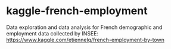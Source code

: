 # kaggle-french-employment
Data exploration and data analysis for French demographic and employment data collected by INSEE: https://www.kaggle.com/etiennelq/french-employment-by-town 
